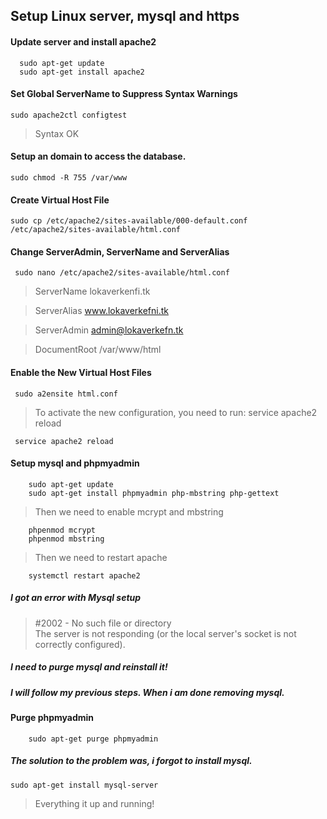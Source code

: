## Setup Linux server, mysql and https

#### Update server and install apache2

```
  sudo apt-get update
  sudo apt-get install apache2
```

#### Set Global ServerName to Suppress Syntax Warnings

```
sudo apache2ctl configtest
```
> Syntax OK

#### Setup an domain to access the database.

```
sudo chmod -R 755 /var/www
```

#### Create Virtual Host File

```
sudo cp /etc/apache2/sites-available/000-default.conf /etc/apache2/sites-available/html.conf
```

#### Change ServerAdmin, ServerName and ServerAlias

```
 sudo nano /etc/apache2/sites-available/html.conf
```

>  ServerName lokaverkenfi.tk

>  ServerAlias www.lokaverkefni.tk

>  ServerAdmin admin@lokaverkefn.tk

>  DocumentRoot /var/www/html

#### Enable the New Virtual Host Files

```
 sudo a2ensite html.conf
```

> To activate the new configuration, you need to run: service apache2 reload

```
 service apache2 reload
```

#### Setup mysql and phpmyadmin

```
 	sudo apt-get update
	sudo apt-get install phpmyadmin php-mbstring php-gettext
```
> Then we need to enable mcrypt and mbstring

```
 	phpenmod mcrypt
	phpenmod mbstring
```

> Then we need to restart apache

```
 	systemctl restart apache2
```


##### I got an error with Mysql setup

> #2002 - No such file or directory<br />The server is not responding (or the local server's socket is not correctly configured).

##### I need to purge mysql and reinstall it!
##### I will follow my previous steps. When i am done removing mysql.

#### Purge phpmyadmin

```
	sudo apt-get purge phpmyadmin
```

##### The solution to the problem was, i forgot to install mysql.

```
sudo apt-get install mysql-server
```
> Everything it up and running!
